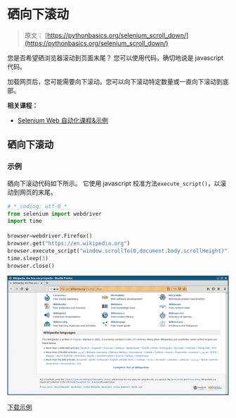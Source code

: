 # 硒向下滚动

> 原文： [https://pythonbasics.org/selenium_scroll_down/](https://pythonbasics.org/selenium_scroll_down/)

您是否希望硒浏览器滚动到页面末尾？ 您可以使用代码，确切地说是 javascript 代码。

加载网页后，您可能需要向下滚动。您可以向下滚动特定数量或一直向下滚动到底部。

**相关课程：**

*   [Selenium Web 自动化课程&示例](https://gum.co/GjuJxo)

## 硒向下滚动

### 示例

硒向下滚动代码如下所示。 它使用 javascript 校准方法`execute_script()`，以滚动到网页的末尾。

```py
#_*_coding: utf-8_*_
from selenium import webdriver
import time

browser=webdriver.Firefox()
browser.get("https://en.wikipedia.org")
browser.execute_script("window.scrollTo(0,document.body.scrollHeight)")
time.sleep(3)
browser.close()

```

![selenium scroll down](img/cc85ee1c6b20cf7ff6a49745c13a142d.jpg)

[下载示例](https://gum.co/GjuJxo)